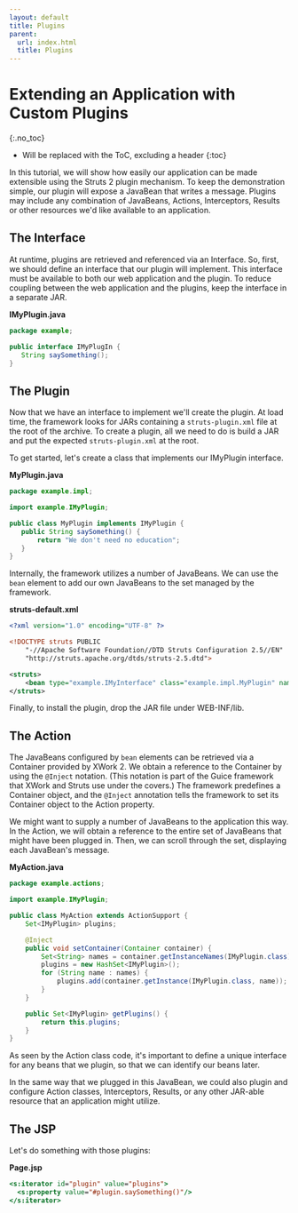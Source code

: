 ```yaml
---
layout: default
title: Plugins
parent:
  url: index.html
  title: Plugins
---
```


# Extending an Application with Custom Plugins
{:.no_toc}

* Will be replaced with the ToC, excluding a header
{:toc}

In this tutorial, we will show how easily our application can be made extensible using the Struts 2 plugin mechanism. 
To keep the demonstration simple, our plugin will expose a JavaBean that writes a message. Plugins may include any 
combination of JavaBeans, Actions, Interceptors, Results or other resources we'd like available to an application. 

## The Interface

At runtime, plugins are retrieved and referenced via an Interface. So, first, we should define an interface that our 
plugin will implement. This interface must be available to both our web application and the plugin. To reduce coupling 
between the web application and the plugins, keep the interface in a separate JAR. 

**IMyPlugin.java**

```java
package example;

public interface IMyPlugIn {
   String saySomething();
}
```

## The Plugin

Now that we have an interface to implement we'll create the plugin. At load time, the framework looks for JARs 
containing a `struts-plugin.xml` file at the root of the archive. To create a plugin, all we need to do is build 
a JAR and put the expected `struts-plugin.xml` at the root. 

To get started, let's create a class that implements our IMyPlugin interface.

**MyPlugin.java**

```java
package example.impl;

import example.IMyPlugin; 

public class MyPlugin implements IMyPlugin {
   public String saySomething() {
       return "We don't need no education";
   }
}
```

Internally, the framework utilizes a number of JavaBeans. We can use the `bean` element to add our own JavaBeans 
to the set managed by the framework.

**struts-default.xml**

```xml
<?xml version="1.0" encoding="UTF-8" ?>

<!DOCTYPE struts PUBLIC
    "-//Apache Software Foundation//DTD Struts Configuration 2.5//EN"
    "http://struts.apache.org/dtds/struts-2.5.dtd">

<struts>
    <bean type="example.IMyInterface" class="example.impl.MyPlugin" name="myPlugin"/>
</struts>
```

Finally, to install the plugin, drop the JAR file under WEB-INF/lib.

## The Action

The JavaBeans configured by `bean` elements can be retrieved via a Container provided by XWork 2. We obtain 
a reference to the Container by using the `@Inject` notation. (This notation is part of the Guice framework that 
XWork and Struts use under the covers.) The framework predefines a Container object, and the `@Inject` annotation tells 
the framework to set its Container object to the Action property.

We might want to supply a number of JavaBeans to the application this way. In the Action, we will obtain a reference 
to the entire set of JavaBeans that might have been plugged in. Then, we can scroll through the set, displaying each 
JavaBean's message.

**MyAction.java**

```java
package example.actions;

import example.IMyPlugin;

public class MyAction extends ActionSupport {
    Set<IMyPlugin> plugins;

    @Inject
    public void setContainer(Container container) {
        Set<String> names = container.getInstanceNames(IMyPlugin.class);
        plugins = new HashSet<IMyPlugin>();
        for (String name : names) {
            plugins.add(container.getInstance(IMyPlugin.class, name));
        }
    }

    public Set<IMyPlugin> getPlugins() {
        return this.plugins;
    }
}
```

As seen by the Action class code, it's important to define a unique interface for any beans that we plugin, so that 
we can identify our beans later. 

In the same way that we plugged in this JavaBean, we could also plugin and configure Action classes, Interceptors, 
Results, or any other JAR-able resource that an application might utilize.

## The JSP

Let's do something with those plugins:

**Page.jsp**

```jsp
<s:iterator id="plugin" value="plugins">
  <s:property value="#plugin.saySomething()"/>
</s:iterator>
```
